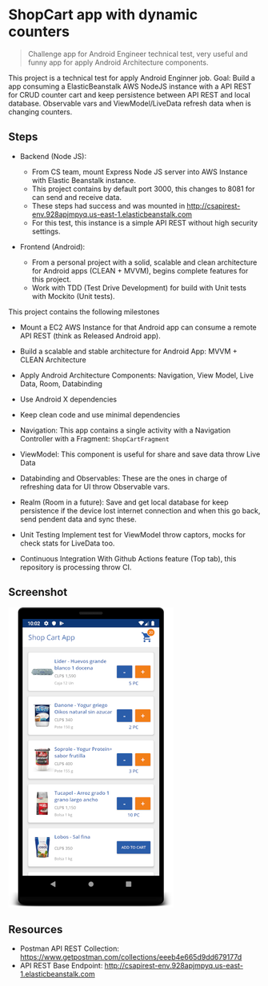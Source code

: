 # ShopCart app with dynamic counters
> Challenge app for Android Engineer technical test, very useful and funny app for apply Android Architecture components.

This project is a technical test for apply Android Enginner job. 
Goal: Build a app consuming a ElasticBeanstalk AWS NodeJS instance with a API REST for CRUD counter cart and keep persistence between API REST and local database. Observable vars and ViewModel/LiveData refresh data when is changing counters.

## Steps

- Backend (Node JS):
  - From CS team, mount Express Node JS server into AWS Instance with Elastic Beanstalk instance.
  - This project contains by default port 3000, this changes to 8081 for can send and receive data.
  - These steps had success and was mounted in http://csapirest-env.928apjmpyq.us-east-1.elasticbeanstalk.com
  - For this test, this instance is a simple API REST without high security settings.

- Frontend (Android):
  - From a personal project with a solid, scalable and clean architecture for Android apps (CLEAN + MVVM), begins complete features for this project.
  - Work with TDD (Test Drive Development) for build with Unit tests with Mockito (Unit tests).

This project contains the following milestones

- Mount a EC2 AWS Instance for that Android app can consume a remote API REST (think as Released Android app). 
- Build a scalable and stable architecture for Android App: MVVM + CLEAN Architecture
- Apply Android Architecture Components: Navigation, View Model, Live Data, Room, Databinding
- Use Android X dependencies
- Keep clean code and use minimal dependencies

- Navigation:
This app contains a single activity with a Navigation Controller with a Fragment: `ShopCartFragment`

- ViewModel:
This component is useful for share and save data throw Live Data

- Databinding and Observables:
These are the ones in charge of refreshing data for UI throw Observable vars.

- Realm (Room in a future):
Save and get local database for keep persistence if the device lost internet connection and when this go back, send pendent data and sync these.

- Unit Testing
Implement test for ViewModel throw captors, mocks for check stats for LiveData too.

- Continuous Integration
With Github Actions feature (Top tab), this repository is processing throw CI.

## Screenshot

![Shop Cart App](https://raw.githubusercontent.com/anibalbastiass/android.cs.shopcartchallenge/develop/screenshots/photo1.png)


## Resources

- Postman API REST Collection: https://www.getpostman.com/collections/eeeb4e665d9dd679177d
- API REST Base Endpoint: http://csapirest-env.928apjmpyq.us-east-1.elasticbeanstalk.com


